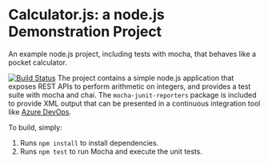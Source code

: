 Calculator.js: a node.js Demonstration Project
==============================================
An example node.js project, including tests with mocha, that behaves like
a pocket calculator.

[![Build Status](https://dev.azure.com/YeeDevOps/Sharing%20Team%20Knowledge%20using%20Azure%20Project%20Wikis/_apis/build/status/yeeDevOps.calculator?branchName=master)](https://dev.azure.com/YeeDevOps/Sharing%20Team%20Knowledge%20using%20Azure%20Project%20Wikis/_build/latest?definitionId=10&branchName=master)
The project contains a simple node.js application that exposes REST APIs
to perform arithmetic on integers, and provides a test suite with mocha
and chai.  The `mocha-junit-reporters` package is included to provide XML
output that can be presented in a continuous integration tool like
[Azure DevOps](https://azure.com/devops).

To build, simply:

1. Runs `npm install` to install dependencies.
2. Runs `npm test` to run Mocha and execute the unit tests.


